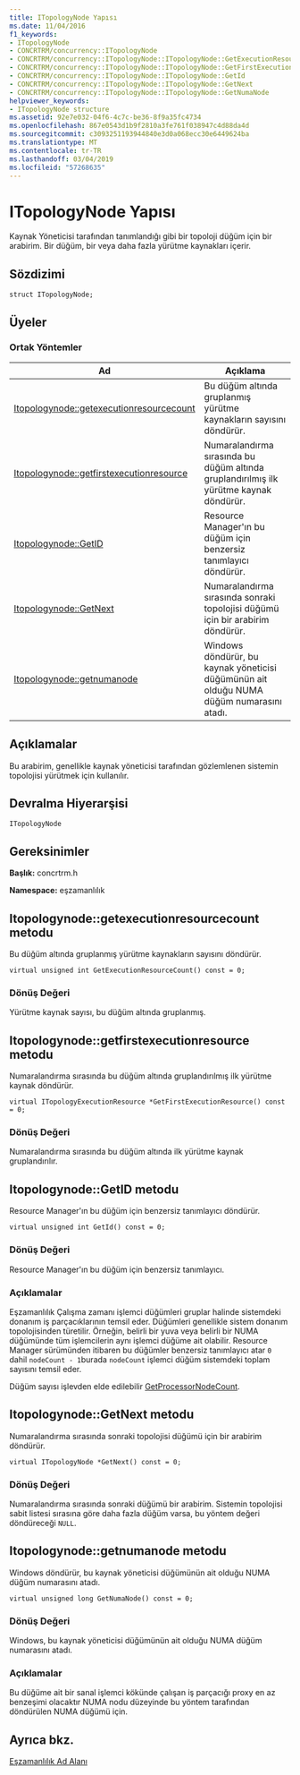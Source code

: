```yaml
---
title: ITopologyNode Yapısı
ms.date: 11/04/2016
f1_keywords:
- ITopologyNode
- CONCRTRM/concurrency::ITopologyNode
- CONCRTRM/concurrency::ITopologyNode::ITopologyNode::GetExecutionResourceCount
- CONCRTRM/concurrency::ITopologyNode::ITopologyNode::GetFirstExecutionResource
- CONCRTRM/concurrency::ITopologyNode::ITopologyNode::GetId
- CONCRTRM/concurrency::ITopologyNode::ITopologyNode::GetNext
- CONCRTRM/concurrency::ITopologyNode::ITopologyNode::GetNumaNode
helpviewer_keywords:
- ITopologyNode structure
ms.assetid: 92e7e032-04f6-4c7c-be36-8f9a35fc4734
ms.openlocfilehash: 867e0543d1b9f2810a3fe761f038947c4d88da4d
ms.sourcegitcommit: c3093251193944840e3d0a068ecc30e6449624ba
ms.translationtype: MT
ms.contentlocale: tr-TR
ms.lasthandoff: 03/04/2019
ms.locfileid: "57268635"
---
```

# <a name="itopologynode-structure"></a>ITopologyNode Yapısı

Kaynak Yöneticisi tarafından tanımlandığı gibi bir topoloji düğüm için bir arabirim. Bir düğüm, bir veya daha fazla yürütme kaynakları içerir.

## <a name="syntax"></a>Sözdizimi

```
struct ITopologyNode;
```

## <a name="members"></a>Üyeler

### <a name="public-methods"></a>Ortak Yöntemler

|Ad|Açıklama|
|----------|-----------------|
|[Itopologynode::getexecutionresourcecount](#getexecutionresourcecount)|Bu düğüm altında gruplanmış yürütme kaynakların sayısını döndürür.|
|[Itopologynode::getfirstexecutionresource](#getfirstexecutionresource)|Numaralandırma sırasında bu düğüm altında gruplandırılmış ilk yürütme kaynak döndürür.|
|[Itopologynode::GetID](#getid)|Resource Manager'ın bu düğüm için benzersiz tanımlayıcı döndürür.|
|[Itopologynode::GetNext](#getnext)|Numaralandırma sırasında sonraki topolojisi düğümü için bir arabirim döndürür.|
|[Itopologynode::getnumanode](#getnumanode)|Windows döndürür, bu kaynak yöneticisi düğümünün ait olduğu NUMA düğüm numarasını atadı.|

## <a name="remarks"></a>Açıklamalar

Bu arabirim, genellikle kaynak yöneticisi tarafından gözlemlenen sistemin topolojisi yürütmek için kullanılır.

## <a name="inheritance-hierarchy"></a>Devralma Hiyerarşisi

`ITopologyNode`

## <a name="requirements"></a>Gereksinimler

**Başlık:** concrtrm.h

**Namespace:** eşzamanlılık

##  <a name="getexecutionresourcecount"></a>  Itopologynode::getexecutionresourcecount metodu

Bu düğüm altında gruplanmış yürütme kaynakların sayısını döndürür.

```
virtual unsigned int GetExecutionResourceCount() const = 0;
```

### <a name="return-value"></a>Dönüş Değeri

Yürütme kaynak sayısı, bu düğüm altında gruplanmış.

##  <a name="getfirstexecutionresource"></a>  Itopologynode::getfirstexecutionresource metodu

Numaralandırma sırasında bu düğüm altında gruplandırılmış ilk yürütme kaynak döndürür.

```
virtual ITopologyExecutionResource *GetFirstExecutionResource() const = 0;
```

### <a name="return-value"></a>Dönüş Değeri

Numaralandırma sırasında bu düğüm altında ilk yürütme kaynak gruplandırılır.

##  <a name="getid"></a>  Itopologynode::GetID metodu

Resource Manager'ın bu düğüm için benzersiz tanımlayıcı döndürür.

```
virtual unsigned int GetId() const = 0;
```

### <a name="return-value"></a>Dönüş Değeri

Resource Manager'ın bu düğüm için benzersiz tanımlayıcı.

### <a name="remarks"></a>Açıklamalar

Eşzamanlılık Çalışma zamanı işlemci düğümleri gruplar halinde sistemdeki donanım iş parçacıklarının temsil eder. Düğümleri genellikle sistem donanım topolojisinden türetilir. Örneğin, belirli bir yuva veya belirli bir NUMA düğümünde tüm işlemcilerin aynı işlemci düğüme ait olabilir. Resource Manager sürümünden itibaren bu düğümler benzersiz tanımlayıcı atar `0` dahil `nodeCount - 1`burada `nodeCount` işlemci düğüm sistemdeki toplam sayısını temsil eder.

Düğüm sayısı işlevden elde edilebilir [GetProcessorNodeCount](concurrency-namespace-functions.md).

##  <a name="getnext"></a>  Itopologynode::GetNext metodu

Numaralandırma sırasında sonraki topolojisi düğümü için bir arabirim döndürür.

```
virtual ITopologyNode *GetNext() const = 0;
```

### <a name="return-value"></a>Dönüş Değeri

Numaralandırma sırasında sonraki düğümü bir arabirim. Sistemin topolojisi sabit listesi sırasına göre daha fazla düğüm varsa, bu yöntem değeri döndüreceği `NULL`.

##  <a name="getnumanode"></a>  Itopologynode::getnumanode metodu

Windows döndürür, bu kaynak yöneticisi düğümünün ait olduğu NUMA düğüm numarasını atadı.

```
virtual unsigned long GetNumaNode() const = 0;
```

### <a name="return-value"></a>Dönüş Değeri

Windows, bu kaynak yöneticisi düğümünün ait olduğu NUMA düğüm numarasını atadı.

### <a name="remarks"></a>Açıklamalar

Bu düğüme ait bir sanal işlemci kökünde çalışan iş parçacığı proxy en az benzeşimi olacaktır NUMA nodu düzeyinde bu yöntem tarafından döndürülen NUMA düğümü için.

## <a name="see-also"></a>Ayrıca bkz.

[Eşzamanlılık Ad Alanı](concurrency-namespace.md)
